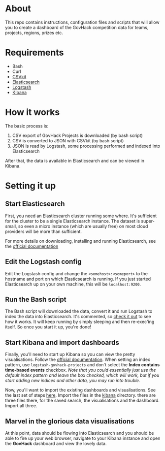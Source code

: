 # About

This repo contains instructions, configuration files and scripts that
will allow you to create a dashboard of the GovHack competition data
for teams, projects, regions, prizes etc.

[](Screenshot1.png)

# Requirements

* Bash
* Curl
* [CSVkit](https://github.com/wireservice/csvkit)
* [Elasticsearch](https://elastic.co/products/elasticsearch)
* [Logstash](https://elastic.co/products/logstash)
* [Kibana](https://elastic.co/products/logstas)

# How it works

The basic process is:

1. CSV export of GovHack Projects is downloaded (by bash script)
2. CSV is converted to JSON with CSVkit (by bash script)
3. JSON is read by Logstash, some processing performed and indexed
   into Elasticsearch

After that, the data is available in Elasticsearch and can be viewed
in Kibana.

# Setting it up

## Start Elasticsearch

First, you need an Elasticsearch cluster running some where.  It's
sufficient for the cluster to be a single Elasticsearch instance.  The
dataset is super-small, so even a micro instance (which are usually
free) on most cloud providers will be more than sufficient.

For more details on downloading, installing and running Elasticsearch,
see the
[official documentation](https://www.elastic.co/guide/en/elasticsearch/reference/2.3/_installation.html)

## Edit the Logstash config

Edit the Logstash config and change the `<somehost>:<someport>` to the
hostname and port on which Elasticsearch is running.  If you just
started Elasticsearch up on your own machine, this will be `localhost:9200`.

## Run the Bash script

The Bash script will downloaded the data, convert it and run Logstash
to index the data into Elasticsearch.  It's commented, so
[check it out](govhack.sh) to see how it works.  It will keep running
by simply sleeping and then re-exec'ing itself.  So once you start it
up, you're done!

## Start Kibana and import dashboards

Finally, you'll need to start up Kibana so you can view the pretty
visualisations. Follow the
[official documentation](https://www.elastic.co/guide/en/kibana/4.5/setup.html#explore). When
setting an index pattern, use `logstash-govhack-projects` and don't
select the **Index contains time-based events** checkbox.  _Note that
you could essentially just use the default index pattern and leave the
box checked, which will work, but if you start adding new indices and
other data, you may run into trouble._

Now, you'll want to import the existing dashboards and
visualisations.  See the last set of steps
[here](https://www.elastic.co/guide/en/kibana/4.5/managing-saved-objects.html).
Import the files in the [kibana](kibana) directory.  there are three
files there, for the saved search, the visualisations and the
dashboard.  Import all three.


## Marvel in the glorious data visualisations

At this point, data should be flowing into Elasticsearch and you
should be able to fire up your web browser, navigate to your Kibana
instance and open the **GovHack** dashboard and view the lovely data.
